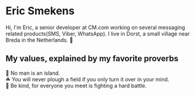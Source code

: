 # Eric Smekens
Hi, I'm Eric, a senior developer at CM.com working on several messaging related products(SMS, Viber, WhatsApp). I live in Dorst, a small village near Breda in the Netherlands. 🙌

## My values, explained by my favorite proverbs
🌴 No man is an island.<br>
☘ You will never plough a field if you only turn it over in your mind.<br>
💖 Be kind, for everyone you meet is fighting a hard battle.

<!--
## How I work
## Projects
-->
